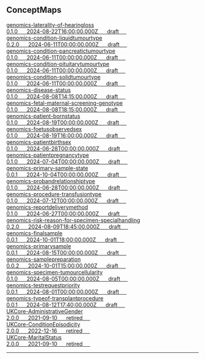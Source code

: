 ## ConceptMaps


<div class="project-container">


<a href="https://simplifier.net/NHS-Digital-FHIR-Genomics-Implementation-Guide/genomics-laterality-of-hearingloss" class="child-title">
<div class="title">genomics-laterality-of-hearingloss</div>
<div class="description">
  0.1.0 &nbsp;&nbsp;&nbsp;&nbsp;
  2024-08-22T16:00:00.000Z &nbsp;&nbsp;&nbsp;&nbsp;
<span class="status draft">draft</span> &nbsp;&nbsp;&nbsp;&nbsp;
</div>
</a>
<a href="https://simplifier.net/NHS-Digital-FHIR-Genomics-Implementation-Guide/genomics-condition-liquidtumourtype" class="child-title">
<div class="title">genomics-condition-liquidtumourtype</div>
<div class="description">
  0.2.0 &nbsp;&nbsp;&nbsp;&nbsp;
  2024-06-11T00:00:00.000Z &nbsp;&nbsp;&nbsp;&nbsp;
<span class="status draft">draft</span> &nbsp;&nbsp;&nbsp;&nbsp;
</div>
</a>
<a href="https://simplifier.net/NHS-Digital-FHIR-Genomics-Implementation-Guide/genomics-condition-pancreatictumourtype" class="child-title">
<div class="title">genomics-condition-pancreatictumourtype</div>
<div class="description">
  0.1.0 &nbsp;&nbsp;&nbsp;&nbsp;
  2024-06-11T00:00:00.000Z &nbsp;&nbsp;&nbsp;&nbsp;
<span class="status draft">draft</span> &nbsp;&nbsp;&nbsp;&nbsp;
</div>
</a>
<a href="https://simplifier.net/NHS-Digital-FHIR-Genomics-Implementation-Guide/genomics-condition-pituitarytumourtype" class="child-title">
<div class="title">genomics-condition-pituitarytumourtype</div>
<div class="description">
  0.1.0 &nbsp;&nbsp;&nbsp;&nbsp;
  2024-06-11T00:00:00.000Z &nbsp;&nbsp;&nbsp;&nbsp;
<span class="status draft">draft</span> &nbsp;&nbsp;&nbsp;&nbsp;
</div>
</a>
<a href="https://simplifier.net/NHS-Digital-FHIR-Genomics-Implementation-Guide/genomics-condition-solidtumourtype" class="child-title">
<div class="title">genomics-condition-solidtumourtype</div>
<div class="description">
  0.1.0 &nbsp;&nbsp;&nbsp;&nbsp;
  2024-06-11T00:00:00.000Z &nbsp;&nbsp;&nbsp;&nbsp;
<span class="status draft">draft</span> &nbsp;&nbsp;&nbsp;&nbsp;
</div>
</a>
<a href="https://simplifier.net/NHS-Digital-FHIR-Genomics-Implementation-Guide/genomics-disease-status" class="child-title">
<div class="title">genomics-disease-status</div>
<div class="description">
  0.1.0 &nbsp;&nbsp;&nbsp;&nbsp;
  2024-08-08T14:15:00.000Z &nbsp;&nbsp;&nbsp;&nbsp;
<span class="status draft">draft</span> &nbsp;&nbsp;&nbsp;&nbsp;
</div>
</a>
<a href="https://simplifier.net/NHS-Digital-FHIR-Genomics-Implementation-Guide/genomics-fetal-maternal-screening-genotype" class="child-title">
<div class="title">genomics-fetal-maternal-screening-genotype</div>
<div class="description">
  0.1.0 &nbsp;&nbsp;&nbsp;&nbsp;
  2024-08-08T18:15:00.000Z &nbsp;&nbsp;&nbsp;&nbsp;
<span class="status draft">draft</span> &nbsp;&nbsp;&nbsp;&nbsp;
</div>
</a>
<a href="https://simplifier.net/NHS-Digital-FHIR-Genomics-Implementation-Guide/genomics-patient-bornstatus" class="child-title">
<div class="title">genomics-patient-bornstatus</div>
<div class="description">
  0.1.0 &nbsp;&nbsp;&nbsp;&nbsp;
  2024-08-19T00:00:00.000Z &nbsp;&nbsp;&nbsp;&nbsp;
<span class="status draft">draft</span> &nbsp;&nbsp;&nbsp;&nbsp;
</div>
</a>
<a href="https://simplifier.net/NHS-Digital-FHIR-Genomics-Implementation-Guide/genomics-foetusobservedsex" class="child-title">
<div class="title">genomics-foetusobservedsex</div>
<div class="description">
  0.1.0 &nbsp;&nbsp;&nbsp;&nbsp;
  2024-08-19T16:00:00.000Z &nbsp;&nbsp;&nbsp;&nbsp;
<span class="status draft">draft</span> &nbsp;&nbsp;&nbsp;&nbsp;
</div>
</a>
<a href="https://simplifier.net/NHS-Digital-FHIR-Genomics-Implementation-Guide/genomics-patientbirthsex" class="child-title">
<div class="title">genomics-patientbirthsex</div>
<div class="description">
  0.1.0 &nbsp;&nbsp;&nbsp;&nbsp;
  2024-06-28T00:00:00.000Z &nbsp;&nbsp;&nbsp;&nbsp;
<span class="status draft">draft</span> &nbsp;&nbsp;&nbsp;&nbsp;
</div>
</a>
<a href="https://simplifier.net/NHS-Digital-FHIR-Genomics-Implementation-Guide/genomics-patientpregnancytype" class="child-title">
<div class="title">genomics-patientpregnancytype</div>
<div class="description">
  0.1.0 &nbsp;&nbsp;&nbsp;&nbsp;
  2024-07-04T00:00:00.000Z &nbsp;&nbsp;&nbsp;&nbsp;
<span class="status draft">draft</span> &nbsp;&nbsp;&nbsp;&nbsp;
</div>
</a>
<a href="https://simplifier.net/NHS-Digital-FHIR-Genomics-Implementation-Guide/genomics-primary-sample-state" class="child-title">
<div class="title">genomics-primary-sample-state</div>
<div class="description">
  0.0.1 &nbsp;&nbsp;&nbsp;&nbsp;
  2024-10-04T00:00:00.000Z &nbsp;&nbsp;&nbsp;&nbsp;
<span class="status draft">draft</span> &nbsp;&nbsp;&nbsp;&nbsp;
</div>
</a>
<a href="https://simplifier.net/NHS-Digital-FHIR-Genomics-Implementation-Guide/genomics-probandrelationshiptype" class="child-title">
<div class="title">genomics-probandrelationshiptype</div>
<div class="description">
  0.1.0 &nbsp;&nbsp;&nbsp;&nbsp;
  2024-06-28T00:00:00.000Z &nbsp;&nbsp;&nbsp;&nbsp;
<span class="status draft">draft</span> &nbsp;&nbsp;&nbsp;&nbsp;
</div>
</a>
<a href="https://simplifier.net/NHS-Digital-FHIR-Genomics-Implementation-Guide/genomics-procedure-transfusiontype" class="child-title">
<div class="title">genomics-procedure-transfusiontype</div>
<div class="description">
  0.1.0 &nbsp;&nbsp;&nbsp;&nbsp;
  2024-07-12T00:00:00.000Z &nbsp;&nbsp;&nbsp;&nbsp;
<span class="status draft">draft</span> &nbsp;&nbsp;&nbsp;&nbsp;
</div>
</a>
<a href="https://simplifier.net/NHS-Digital-FHIR-Genomics-Implementation-Guide/genomics-reportdeliverymethod" class="child-title">
<div class="title">genomics-reportdeliverymethod</div>
<div class="description">
  0.1.0 &nbsp;&nbsp;&nbsp;&nbsp;
  2024-06-27T00:00:00.000Z &nbsp;&nbsp;&nbsp;&nbsp;
<span class="status draft">draft</span> &nbsp;&nbsp;&nbsp;&nbsp;
</div>
</a>
<a href="https://simplifier.net/NHS-Digital-FHIR-Genomics-Implementation-Guide/genomics-risk-reason-for-specimen-specialhandling" class="child-title">
<div class="title">genomics-risk-reason-for-specimen-specialhandling</div>
<div class="description">
  0.2.0 &nbsp;&nbsp;&nbsp;&nbsp;
  2024-08-09T18:45:00.000Z &nbsp;&nbsp;&nbsp;&nbsp;
<span class="status draft">draft</span> &nbsp;&nbsp;&nbsp;&nbsp;
</div>
</a>
<a href="https://simplifier.net/NHS-Digital-FHIR-Genomics-Implementation-Guide/genomics-finalsample" class="child-title">
<div class="title">genomics-finalsample</div>
<div class="description">
  0.0.1 &nbsp;&nbsp;&nbsp;&nbsp;
  2024-10-01T18:00:00.000Z &nbsp;&nbsp;&nbsp;&nbsp;
<span class="status draft">draft</span> &nbsp;&nbsp;&nbsp;&nbsp;
</div>
</a>
<a href="https://simplifier.net/NHS-Digital-FHIR-Genomics-Implementation-Guide/genomics-primarysample" class="child-title">
<div class="title">genomics-primarysample</div>
<div class="description">
  0.0.1 &nbsp;&nbsp;&nbsp;&nbsp;
  2024-08-15T00:00:00.000Z &nbsp;&nbsp;&nbsp;&nbsp;
<span class="status draft">draft</span> &nbsp;&nbsp;&nbsp;&nbsp;
</div>
</a>
<a href="https://simplifier.net/NHS-Digital-FHIR-Genomics-Implementation-Guide/genomics-samplepreparation" class="child-title">
<div class="title">genomics-samplepreparation</div>
<div class="description">
  0.0.2 &nbsp;&nbsp;&nbsp;&nbsp;
  2024-10-01T15:00:00.000Z &nbsp;&nbsp;&nbsp;&nbsp;
<span class="status draft">draft</span> &nbsp;&nbsp;&nbsp;&nbsp;
</div>
</a>
<a href="https://simplifier.net/NHS-Digital-FHIR-Genomics-Implementation-Guide/genomics-specimen-tumourcellularity" class="child-title">
<div class="title">genomics-specimen-tumourcellularity</div>
<div class="description">
  0.1.0 &nbsp;&nbsp;&nbsp;&nbsp;
  2024-08-05T00:00:00.000Z &nbsp;&nbsp;&nbsp;&nbsp;
<span class="status draft">draft</span> &nbsp;&nbsp;&nbsp;&nbsp;
</div>
</a>
<a href="https://simplifier.net/NHS-Digital-FHIR-Genomics-Implementation-Guide/genomics-testrequestpriority" class="child-title">
<div class="title">genomics-testrequestpriority</div>
<div class="description">
  0.0.1 &nbsp;&nbsp;&nbsp;&nbsp;
  2024-08-01T00:00:00.000Z &nbsp;&nbsp;&nbsp;&nbsp;
<span class="status draft">draft</span> &nbsp;&nbsp;&nbsp;&nbsp;
</div>
</a>
<a href="https://simplifier.net/NHS-Digital-FHIR-Genomics-Implementation-Guide/genomics-typeof-transplantprocedure" class="child-title">
<div class="title">genomics-typeof-transplantprocedure</div>
<div class="description">
  0.0.1 &nbsp;&nbsp;&nbsp;&nbsp;
  2024-08-12T17:40:00.000Z &nbsp;&nbsp;&nbsp;&nbsp;
<span class="status draft">draft</span> &nbsp;&nbsp;&nbsp;&nbsp;
</div>
</a>
<a href="https://simplifier.net/HL7FHIRUKCoreR4/UKCore-AdministrativeGender" class="child-title">
<div class="title">UKCore-AdministrativeGender</div>
<div class="description">
  2.0.0 &nbsp;&nbsp;&nbsp;&nbsp;
  2021-09-10 &nbsp;&nbsp;&nbsp;&nbsp;
<span class="status retired">retired</span> &nbsp;&nbsp;&nbsp;&nbsp;
</div>
</a>
<a href="https://simplifier.net/HL7FHIRUKCoreR4/UKCore-ConditionEpisodicity" class="child-title">
<div class="title">UKCore-ConditionEpisodicity</div>
<div class="description">
  2.0.0 &nbsp;&nbsp;&nbsp;&nbsp;
  2022-12-16 &nbsp;&nbsp;&nbsp;&nbsp;
<span class="status retired">retired</span> &nbsp;&nbsp;&nbsp;&nbsp;
</div>
</a>
<a href="https://simplifier.net/HL7FHIRUKCoreR4/UKCore-MaritalStatus" class="child-title">
<div class="title">UKCore-MaritalStatus</div>
<div class="description">
  2.0.0 &nbsp;&nbsp;&nbsp;&nbsp;
  2021-09-10 &nbsp;&nbsp;&nbsp;&nbsp;
<span class="status retired">retired</span> &nbsp;&nbsp;&nbsp;&nbsp;
</div>
</a>
</div>

---



